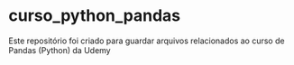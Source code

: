 # curso_python_pandas

Este repositório foi criado para guardar arquivos relacionados ao curso de Pandas (Python) da Udemy
